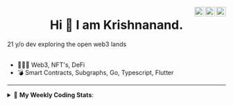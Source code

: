 <a href="https://twitter.com/incrypto32" target="_blank" rel="nofollow"><img align="right" alt="Pratik's Twitter" width="22px" src="https://cdn.jsdelivr.net/npm/simple-icons@v3/icons/twitter.svg" /></a><a href="https://www.linkedin.com/in/incrypto32" target="_blank" rel="nofollow"><img align="right" alt="Pratik's Linkdein" width="22px" src="https://cdn.jsdelivr.net/npm/simple-icons@v3/icons/linkedin.svg" /></a><a href="https://www.instagram.com/incrypto32" target="_blank" rel="nofollow"><img align="right" alt="Insta" width="22px" src="https://cdn.jsdelivr.net/npm/simple-icons@v3/icons/instagram.svg" /></a>

<center><h1> Hi 👋 I am Krishnanand. </h1></center>
21 y/o dev exploring the open web3 lands

 <br /> 
 <br /> 

 
- 👨🏽‍💻  Web3, NFT's, DeFi
- 💣  Smart Contracts, Subgraphs, Go, Typescript, Flutter
<!-- - 🌐 Visit my [porfolio website](https://incrypt32.github.io/) for complete background and contact. -->


---


<details> 
 <summary>🤖 <b>My Weekly Coding Stats</b>: </summary>
<br>

<!--START_SECTION:waka-->

```text
TypeScript        1 hr 20 mins    ██████████████▓░░░░░░░░░░   58.54 %
Text              19 mins         ███▓░░░░░░░░░░░░░░░░░░░░░   14.28 %
YAML              17 mins         ███▒░░░░░░░░░░░░░░░░░░░░░   12.92 %
JSON              12 mins         ██▒░░░░░░░░░░░░░░░░░░░░░░   09.39 %
Protocol Buffer   6 mins          █░░░░░░░░░░░░░░░░░░░░░░░░   04.63 %
Solidity          0 secs          ░░░░░░░░░░░░░░░░░░░░░░░░░   00.13 %
```

<!--END_SECTION:waka-->

</details>


